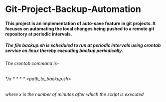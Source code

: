 # Git-Project-Backup-Automation

#### This project is an implementation of auto-save feature in git projects. It focuses on automating the local changes being pushed to a remote git repository at periodic intervals.
##### The file backup.sh is scheduled to run at periodic intervals using crontab service on linux thereby executing backup periodically.
###### The crontab command is-
###### */x * * * * <path_to_backup.sh>
###### where x is the number of minutes after which the script is executed
